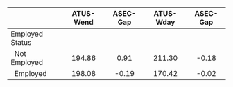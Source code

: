 
|                      |    ATUS-Wend |     ASEC-Gap |    ATUS-Wday |     ASEC-Gap |
| -------------------- | :----------: | :----------: | :----------: | :----------: |
| Employed Status      |              |              |              |              |
| &nbsp;&nbsp;Not Employed |       194.86 |         0.91 |       211.30 |        -0.18 |
| &nbsp;&nbsp;Employed |       198.08 |        -0.19 |       170.42 |        -0.02 |

